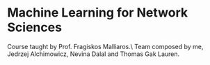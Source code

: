 # Machine Learning for Network Sciences
Course taught by Prof. Fragiskos Malliaros.\\
Team composed by me, Jedrzej Alchimowicz, Nevina Dalal and Thomas Gak Lauren.
